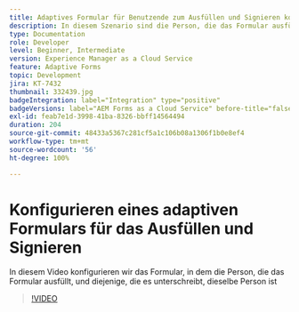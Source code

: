 ```yaml
---
title: Adaptives Formular für Benutzende zum Ausfüllen und Signieren konfigurieren
description: In diesem Szenario sind die Person, die das Formular ausfüllt, und die Person, die es unterschreibt, identisch.
type: Documentation
role: Developer
level: Beginner, Intermediate
version: Experience Manager as a Cloud Service
feature: Adaptive Forms
topic: Development
jira: KT-7432
thumbnail: 332439.jpg
badgeIntegration: label="Integration" type="positive"
badgeVersions: label="AEM Forms as a Cloud Service" before-title="false"
exl-id: feab7e1d-3998-41ba-8326-bbff14564494
duration: 204
source-git-commit: 48433a5367c281cf5a1c106b08a1306f1b0e8ef4
workflow-type: tm+mt
source-wordcount: '56'
ht-degree: 100%

---
```


# Konfigurieren eines adaptiven Formulars für das Ausfüllen und Signieren


In diesem Video konfigurieren wir das Formular, in dem die Person, die das Formular ausfüllt, und diejenige, die es unterschreibt, dieselbe Person ist

>[!VIDEO](https://video.tv.adobe.com/v/332439?quality=12&learn=on)
